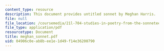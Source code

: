 ```yaml
---
content_type: resource
description: This document provides untitled sonnet by Meghan Harris.
file: null
file_location: /coursemedia/21l-704-studies-in-poetry-from-the-sonneteers-to-the-metaphysicals-spring-2006/04906c0eab8bee1e1d49f14e36200790_meghan_sonnet.pdf
file_type: application/pdf
resourcetype: Document
title: meghan_sonnet.pdf
uid: 04906c0e-ab8b-ee1e-1d49-f14e36200790
---
```

